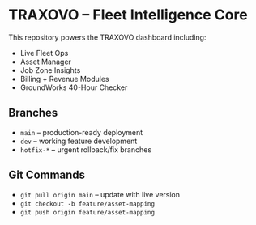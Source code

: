 # TRAXOVO – Fleet Intelligence Core

This repository powers the TRAXOVO dashboard including:
- Live Fleet Ops
- Asset Manager
- Job Zone Insights
- Billing + Revenue Modules
- GroundWorks 40-Hour Checker

## Branches
- `main` – production-ready deployment
- `dev` – working feature development
- `hotfix-*` – urgent rollback/fix branches

## Git Commands
- `git pull origin main` – update with live version
- `git checkout -b feature/asset-mapping`
- `git push origin feature/asset-mapping`
